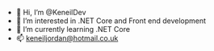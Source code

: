 - 👋 Hi, I’m @KeneilDev
- 👀 I’m interested in .NET Core and Front end development
- 🌱 I’m currently learning .NET Core
- 📫 keneiljordan@hotmail.co.uk
